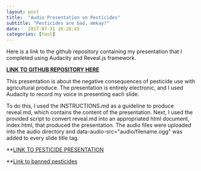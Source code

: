 ```yaml
---
layout: post
title:  "Audio Presentation on Pesticides"
subtitle: "Pesticides are bad, mmkay?"
date:   2017-07-31 16:28:45
categories: [tool]
---
```


Here is a link to the github repository containing my presentation that I completed using Audacity and Reveal.js framework.

**[LINK TO GITHUB REPOSITORY HERE](https://github.com/tylerpcarter/task-5-presentation)**

This presentation is about the negative consequences of pesticide use with agricultural produce. The presentation is entirely electronic, and I used Audacity to record my voice in presenting each slide. 

To do this, I used the INSTRUCTIONS.md as a guideline to produce reveal.md, which contains the content of the presentation. Next, I used the provided script to convert reveal.md into an appropriated html document, index.html, that produced the presentation. The audio files were uploaded into the audio directory and data-audio-src="audio/filename.ogg" was added to every slide title tag.

**[LINK TO PESTICIDE PRESENTATION](https://tylerpcarter.github.io/task-5-presentation/#/)



**[Link to banned pesticides](https://www.epa.gov/pesticide-worker-safety/restricted-use-products-rup-report)